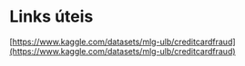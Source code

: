 # Links úteis

[https://www.kaggle.com/datasets/mlg-ulb/creditcardfraud](https://www.kaggle.com/datasets/mlg-ulb/creditcardfraud)